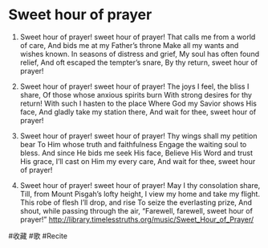 # Sweet hour of prayer
1. Sweet hour of prayer! sweet hour of prayer!
That calls me from a world of care,
And bids me at my Father’s throne
Make all my wants and wishes known.
In seasons of distress and grief,
My soul has often found relief,
And oft escaped the tempter’s snare,
By thy return, sweet hour of prayer!

2. Sweet hour of prayer! sweet hour of prayer!
The joys I feel, the bliss I share,
Of those whose anxious spirits burn
With strong desires for thy return!
With such I hasten to the place
Where God my Savior shows His face,
And gladly take my station there,
And wait for thee, sweet hour of prayer!

3. Sweet hour of prayer! sweet hour of prayer!
Thy wings shall my petition bear
To Him whose truth and faithfulness
Engage the waiting soul to bless.
And since He bids me seek His face,
Believe His Word and trust His grace,
I’ll cast on Him my every care,
And wait for thee, sweet hour of prayer!

4. Sweet hour of prayer! sweet hour of prayer!
May I thy consolation share,
Till, from Mount Pisgah’s lofty height,
I view my home and take my flight.
This robe of flesh I’ll drop, and rise
To seize the everlasting prize,
And shout, while passing through the air,
“Farewell, farewell, sweet hour of prayer!”
http://library.timelesstruths.org/music/Sweet_Hour_of_Prayer/

#收藏 #歌 #Recite